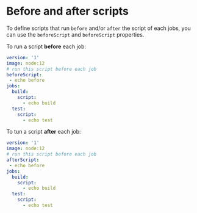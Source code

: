 # Before and after scripts

To define scripts that run `before` and/or `after` the script of each jobs, you can use the `beforeScript` and `beforeScript` properties.

To run a script **before** each job:  

<div class="code-group" data-props='{ "lineNumbers": ["true"] }'>

```yaml
version: '1'
image: node:12
# run this script before each job
beforeScript:
 - echo before
jobs:
  build:
    script:
      - echo build
  test:
    script:
      - echo test
```

</div>

To tun a script **after** each job:

<div class="code-group" data-props='{ "lineNumbers": ["true"] }'>

```yaml
version: '1'
image: node:12
# run this script before each job
afterScript:
 - echo before
jobs:
  build:
    script:
      - echo build
  test:
    script:
      - echo test
```

</div>
